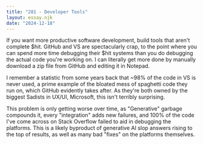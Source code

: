 ```yaml
---
title: "281 - Developer Tools"
layout: essay.njk
date: "2024-12-18"
---
```


If you want more productive software development, build tools that aren't complete $hit. GitHub and VS are spectacularly crap, to the point where you can spend more time debugging their $hit systems than you do debugging the actual code you're working on. I can literally get more done by manually download a zip file from GitHub and editing it in Notepad.

I remember a statistic from some years back that ~98% of the code in VS is never used, a prime example of the bloated mess of spaghetti code they run on, which GitHub evidently takes after. As they're both owned by the biggest Sadists in UX/UI, Microsoft, this isn't terribly surprising.

This problem is only getting worse over time, as "Generative" garbage compounds it, every "integration" adds new failures, and 100% of the code I've come across on Stack Overflow failed to aid in debugging the platforms. This is a likely byproduct of generative AI slop answers rising to the top of results, as well as many bad "fixes" on the platforms themselves.